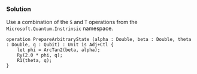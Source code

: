 ### Solution

Use a combination of the `S` and `T` operations from the `Microsoft.Quantum.Instrinsic` namespace.

```qsharp
operation PrepareArbitraryState (alpha : Double, beta : Double, theta : Double, q : Qubit) : Unit is Adj+Ctl {
    let phi = ArcTan2(beta, alpha);
    Ry(2.0 * phi, q);
    R1(theta, q);
}
```
